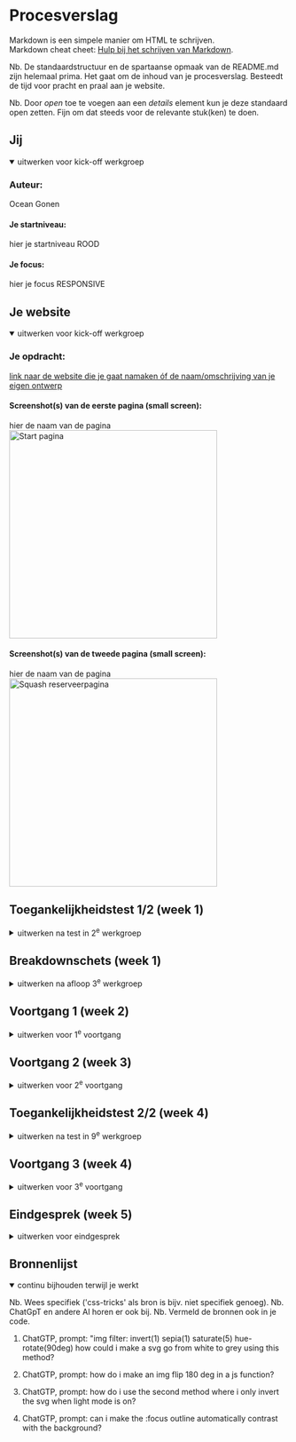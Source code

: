 # Procesverslag
Markdown is een simpele manier om HTML te schrijven.  
Markdown cheat cheet: [Hulp bij het schrijven van Markdown](https://github.com/adam-p/markdown-here/wiki/Markdown-Cheatsheet).

Nb. De standaardstructuur en de spartaanse opmaak van de README.md zijn helemaal prima. Het gaat om de inhoud van je procesverslag. Besteedt de tijd voor pracht en praal aan je website.

Nb. Door *open* toe te voegen aan een *details* element kun je deze standaard open zetten. Fijn om dat steeds voor de relevante stuk(ken) te doen.





## Jij

<details open>
  <summary>uitwerken voor kick-off werkgroep</summary>

  ### Auteur:
  Ocean Gonen

  #### Je startniveau:
  hier je startniveau ROOD

  #### Je focus:
  hier je focus RESPONSIVE
 
</details>





## Je website

<details open>
  <summary>uitwerken voor kick-off werkgroep</summary>

  ### Je opdracht:
  [link naar de website die je gaat namaken óf de naam/omschrijving van je eigen ontwerp](https://reshape.pl)

  #### Screenshot(s) van de eerste pagina (small screen): 
  hier de naam van de pagina  
  <img src="images/reshape.pl_(iPhone SE).png" width="375px" alt="Start pagina">

  #### Screenshot(s) van de tweede pagina (small screen):
  hier de naam van de pagina  
  <img src="images/reshape.pl_rezerwacja-squasha(iPhone SE).png" width="375px" alt="Squash reserveerpagina">
 
</details>



## Toegankelijkheidstest 1/2 (week 1)

<details>
  <summary>uitwerken na test in 2<sup>e</sup> werkgroep</summary>

  ### Bevindingen
  Lijst met je bevindingen die in de test naar voren kwamen:

  1. Sommige alle links waren buttons
  2. Het heeft horizontale scroll op mobiel
  3. Het skipt heading levels
  4. Geen light-dark mode
  5. Geen reduced motion media query



</details>



## Breakdownschets (week 1)

<details>
  <summary>uitwerken na afloop 3<sup>e</sup> werkgroep</summary>

  ### de hele pagina: 
  <img src="README-imgs/Page1.png" width="375px" alt="breakdown van de hele pagina">

  ### dynamisch deel (bijv menu): 
  <img src="README-imgs/dynamisch-menu.png" width="375px" alt="breakdown van een dynamisch deel">



</details>





## Voortgang 1 (week 2)

<details>
  <summary>uitwerken voor 1<sup>e</sup> voortgang</summary>

  ### Stand van zaken
  hier dit ging goed & dit was lastig (neem ook screenshots op van delen van je website en code)

  De oefeningen in codepen hielpen heel erg bij het begrijpen van een opgeborgen menu, maar mijn header was een klein beetje anders omdat het menu op default de items opbergt. Ze zitten namelijk niet van te voren in de header. Ik had daar wat extra ondersteuning in nodig. 

Feedback: Let op je indenting van je website, in je footer heb je verschillende soorten social media. Probeer dit in een list te zetten. Probeer ook geen pixels te gebruiken. In je header gaat er wel wat fout, je hebt gebruikt dingen door elkaar waardoor positioning niet helemaal goed gaat.

<img src="README-imgs/hamburger-menu.png" width="375px">
<img src="README-imgs/hamburger-menu-code.png" width="375px">



  ### Agenda voor meeting
  samen met je groepje opstellen

  | Ocean      | Quincy         | Joep                  |       Ryan     |
  | ---            | ---                | ---          | ---              |
  | hamburger menu  | hamburger menu             | header    | lay-out    |
  | en dat ook nog | dit als er tijd is | nog een punt | dit wil ik zeker |
  | ...            | ...                | ...          | ...              |


  ### Verslag van meeting
  hier na afloop snel de uitkomsten van de meeting vastleggen

  - Ik weet nu hoe ik een header responsive maak.
  - Ik weet nu hoe ik een hamburger menu maak. 
  

</details>





## Voortgang 2 (week 3)

<details>
  <summary>uitwerken voor 2<sup>e</sup> voortgang</summary>

  ### Stand van zaken
  hier dit ging goed & dit was lastig (neem ook screenshots op van delen van je website en code)

  Ik heb geleerd met position fixed and top, bottom, right te gebruiken om de sidebar te positioneren hoe ik wil. Ook heb ik geleerd om de sidebar een breedte te geven van een custom property zodat ik later de body diezelfde margin-right kan geven. 

  <img src="README-imgs/sidebar.png" width="375px">
  <img src="README-imgs/sidebar-code.png" width="375px">




  ### Agenda voor meeting
  samen met je groepje opstellen

  | Ocean         | Quincy               | Joep               | Ryan       |
  | ---            | ---                | ---          | ---              |
  | sidebar  | dropdown header           | header lay-out   | grid ondersteuning   |
  | en dat ook nog | dit als er tijd is | nog een punt | dit wil ik zeker |
  | ...            | ...                | ...          | ...              |


  ### Verslag van meeting
  hier na afloop snel de uitkomsten van de meeting vastleggen

  - Ik weet nu hoe ik een sidebar positioneer en werkend krijg.
  - 

</details>





## Toegankelijkheidstest 2/2 (week 4)

<details>
  <summary>uitwerken na test in 9<sup>e</sup> werkgroep</summary>

  ### Bevindingen
  Lijst met je bevindingen die in de test naar voren kwamen (geef ook aan wat er verbeterd is):

  1. (verbeterd) Sommige alle links waren buttons 
  2. Het heeft horizontale scroll op mobiel
  3. (verbeterd) Het skipt heading levels
  4. (verbeterd) Geen light-dark mode
  5. (verbeterd) Geen reduced motion media query

</details>





## Voortgang 3 (week 4)

<details>
  <summary>uitwerken voor 3<sup>e</sup> voortgang</summary>

  ### Stand van zaken
  hier dit ging goed & dit was lastig (neem ook screenshots op van delen van je website en code)

  Het ging nu een stuk beter met elementen positioneren met grid. Ik voel me steeds behendiger erin. 
  Waar ik meer moeite mee had waren die hover steeds van sommige a's op de pagina. Sanne liet me zien hoe ik het kan doen met background en linear gradient. 

  <img src="README-imgs/hover.png" width="375px">
  <img src="README-imgs/hover-code.png" width="375px">

  ### Agenda voor meeting
  samen met je groepje opstellen

  | Ocean          | Quincy              | Jessica      | Ryan      |
  | ---            | ---                | ---          | ---              |
  | hover op de links  | artis vormen   | hamburger menu   | sidebar responsive    |
  | en dat ook nog | dit als er tijd is | nog een punt | dit wil ik zeker |
  | ...            | ...                | ...          | ...              |


  ### Verslag van meeting
  hier na afloop snel de uitkomsten van de meeting vastleggen

  - Ik heb geleerd hoe ik een link een custom background geef op hover
 
</details>





## Eindgesprek (week 5)

<details>
  <summary>uitwerken voor eindgesprek</summary>

  ### Je uitkomst - karakteristiek screenshots:

  Ik heb een toggle theme knop in het midden van de header gezet.
  <!-- <img src="readme-images/dummy-plaatje.jpg" width="375px" alt="uitomst opdracht 1"> -->
  <img src="README-imgs/toggle-theme.png" width="375px">
  <img src="README-imgs/light-mode.png" width="375px">

  ### Dit ging goed/Heb ik geleerd: 
  Korte omschrijving met plaatjes
  Ik werd steeds beter in het begrijpen van grid. In mijn website heb ik ook gebruik gemaakt van nested grids. 
  <img src="readme-images/dummy-plaatje.jpg" width="375px" alt="top">

  <img src="README-imgs/grid1.png" width="375px">
  <img src="README-imgs/grid2.png" width="375px">

  ### Dit was lastig/Is niet gelukt:
  Korte omschrijving met plaatjes

  Het was me helaas niet zo goed gelukt om mijn tweede pagina responsive te maken. Er zit namelijk nog horizontale scroll in. 
  <img src="README-imgs/horizontale-scroll.png" width="375px" alt="bummer">

  Ik probeerde ook met een leuke spinnende animatie de :focus state meer op te laten vallen, maar het ging niet helemaal zoals ik wilde.

  <img src="README-imgs/focus-state-fail.png" width="375px" alt="bummer">

</details>





## Bronnenlijst

<details open>
  <summary>continu bijhouden terwijl je werkt</summary>

  Nb. Wees specifiek ('css-tricks' als bron is bijv. niet specifiek genoeg). 
  Nb. ChatGpT en andere AI horen er ook bij.
  Nb. Vermeld de bronnen ook in je code.

  1. ChatGTP, prompt: "img
  filter: invert(1) sepia(1) saturate(5) hue-rotate(90deg) how could i make a svg go from white to grey using this method?

  2. ChatGTP, prompt: how do i make an img flip 180 deg in a js function?
  3. ChatGTP, prompt: how do i use the second method where i only invert the svg when light mode is on?
  4. ChatGTP, prompt: can i make the :focus outline automatically contrast with the background?

</details>